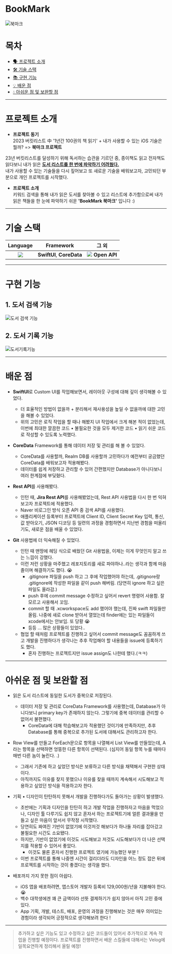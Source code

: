 # BookMark

![북마크](https://user-images.githubusercontent.com/87077859/212674077-9db7b8f9-c557-4f63-ad3c-f4fba88e643b.png)

# 목차
- [🗣️ 프로젝트 소개](#프로젝트-소개)  
- [🛠️ 기술 스택](#기술-스택) 
- [📚 구현 기능](#구현-기능) 
- [💡 배운 점](#배운-점) 
- [💧 아쉬운 점 및 보완할 점](#아쉬운-점-및-보완할-점)  

---

# 프로젝트 소개

- **프로젝트 동기**  
2023 버킷리스트 中 '1년간 100권의 책 읽기'  +  내가 사용할 수 있는 iOS 기술은 뭘까?  =>  **북마크 프로젝트**
    
23년 버킷리스트를 달성하기 위해 독서하는 습관을 기르던 중, 종이책도 읽고 전자책도 읽다보니 내가 읽은 **<U>도서 리스트를 한 번에 파악하기 어려웠다.</U>**  
내가 사용할 수 있는 기술들을 다시 짚어보고 또 새로운 기술을 배워보고자, 고민되던 부분으로 개인 프로젝트를 시작했다.
   
- **프로젝트 소개**  
키워드 검색을 통해 내가 읽은 도서를 찾아볼 수 있고 리스트에 추가함으로써 내가 읽은 책들을 한 눈에 파악하기 쉬운 **'BookMark 북마크'** 입니다 :)

---
# 기술 스택

|Language|Framework|그 외|
|:--:|:--:|:--:|
|<img src="https://img.shields.io/badge/Swift-F05138?style=flat-square&logo=Swift&logoColor=white"/>|**SwiftUI**, **CoreData**|<img src="https://img.shields.io/badge/Naver-03C75A?style=flat-square&logo=Naver&logoColor=white"/> **Open API**|
  
  
---
# 구현 기능

## 1. 도서 **검색** 기능
![도서 검색 기능](https://user-images.githubusercontent.com/87077859/212681741-e64e2ebc-b8cc-4c76-b0c0-e654bcb4a911.png)



## 2. 도서 **기록** 기능
![도서기록기능](https://user-images.githubusercontent.com/87077859/212720042-efb6314c-3ae9-4ca1-8b0e-9bc9180239e9.png)

---
# 배운 점

- **SwiftUI**로 Custom UI를 작업해보면서, 레이아웃 구성에 대해 깊이 생각해볼 수 있었다.
  - 더 효율적인 방법이 없을까 + 분리해서 재사용성을 높일 수 없을까에 대한 고민을 해볼 수 있었다.
  - 위의 고민은 로직 작업을 할 때나 해봤지 UI 작업에서 크게 해본 적이 없었는데, 이번에 최대한 깔끔한 코드 • 불필요한 것을 모두 제거한 코드 • 읽기 쉬운 코드로 작성할 수 있도록 노력했다.
    
- **CoreData** Framework를 통해 데이터 저장 및 관리를 해 볼 수 있었다.
    - CoreData를 사용할까, Realm DB를 사용할까 고민하다가 예전부터 궁금했던 CoreData를 배워보고자 적용해봤다.
    - 데이터를 쉽게 저장하고 관리할 수 있어 간편했지만 Database가 아니다보니 여러 한계점에 부딪혔다.
      
      
- **Rest API**를 사용해봤다.
  - 인턴 때, **Jira Rest API**를 사용해봤었는데, Rest API 사용법을 다시 한 번 익혀보고자 프로젝트에 적용했다.
  - Naver 비로그인 방식 오픈 API 중 검색 API를 사용했다.
  - 애플리케이션 등록부터 프로젝트에 Client ID, Client Secret Key 입력, 통신, 값 받아오기, JSON 디코딩 등 일련의 과정을 경험하면서 지난번 경험을 떠올리기도, 새로운 점을 배울 수 있었다.
    
- **Git** 사용법에 더 익숙해질 수 있었다.
  - 인턴 때 맨땅에 헤딩 식으로 배웠던 Git 사용법을, 이제는 이게 무엇인지 알고 쓰는 느낌이 강했다.
  - 이런 저런 상황을 마주했고 레포지토리를 새로 파야하나..라는 생각과 함께 마음 졸이며 해결하기도 했다. 😭
    - .gitignore 파일을 push 하고 그 후에 작업했어야 하는데, .gitignore랑 .gitignore에 작성한 파일을 같이 push 해버림. (당연히 ignore 하고 싶은 파일도 올라감.)
    - push 후에 commit message 수정하고 싶어서 revert 명령어 사용함. 잘 모르고 사용해서 꼬임.
    - commit 할 때 .xcworkspace도 add 했어야 했는데, 진짜 swift 파일들만 올림. 나중에 새로 clone 받아서 열었는데 finder에는 있는 파일들이 xcode에서는 안보임. 또 당황 😭
    - 등등 ... 많은 상황들이 있었다..
  - 협업 할 때처럼 프로젝트를 진행하고 싶어서 commit message도 꼼꼼하게 쓰고 개발을 진행하다가 생각나는 추후 작업해야 할 내용들을 issue에 등록하기도 했다.
    - 혼자 진행하는 프로젝트지만 issue assign도 나한테 했다.(ㅋㅋ)
   
     
---
# 아쉬운 점 및 보완할 점

- 읽은 도서 리스트에 동일한 도서가 중복으로 저장된다.
  - 데이터 저장 및 관리로 CoreData Framework를 사용했는데, Database가 아니다보니 primary key가 존재하지 않는다. 그렇기에 중복 데이터를 관리할 수 없어서 불편했다.
    - CoreData에 대해 학습해보고자 적용했던 것이기에 만족하지만, 추후 Database를 통해 중복으로 추가된 도서에 대해서도 관리하고자 한다.
      
- Row View를 만들고 ForEach문으로 항목을 나열해서 List View를 만들었는데, A라는 항목을 선택하면 엉뚱한 다른 항목이 선택된다. (심지어 동일 항목 누를 때마다 매번 다른 놈이 눌린다. .)
    - 그래서 기존에 하고 싶었던 방식은 보류하고 다른 방식을 채택해서 구현한 상태이다.
    - 아직까지도 이유를 찾지 못했으나 이유를 찾을 때까지 계속해서 시도해보고 적용하고 싶었던 방식을 적용하고자 한다.
    
- 기획 • 디자인이 탄탄하지 못해서 개발을 진행하다가도 돌아가는 상황이 발생했다.
  - 초반에는 기획과 디자인을 탄탄히 하고 개발 작업을 진행하자고 마음을 먹었으나, 디자인 툴 다루기도 쉽지 않고 혼자서 하는 프로젝트기에 얼른 결과물을 만들고 싶은 마음이 앞서서 무작정 시작했다.
  - 당연히도 짜여진 기반이 없었기에 이것저것 해보다가 하나둘 자리를 잡아갔고 불필요한 시간도 소요됐다.
  - 하지만, 기반이 없었기에 이것도 시도해보고 저것도 시도해보다가 더 나은 선택지를 적용할 수 있어서 좋았다.
    - 이것도 물론 혼자서 진행한 프로젝트 였기에 가능했던 부분 !
  - 이번 프로젝트를 통해 나중엔 시간이 걸리더라도 디자인을 어느 정도 잡은 뒤에 프로젝트를 시작하는 것이 좋겠다는 생각을 했다.
    
- 배포까지 가지 못한 점이 아쉽다.
  - iOS 앱을 배포하려면, 앱스토어 개발자 등록비 129,000원/년을 지불해야 한다. 😭
  - 백수 대학생에겐 꽤 큰 금액이라 선뜻 결제하기가 쉽지 않아서 아직 고민 중에 있다.
  - App 기획, 개발, 테스트, 배포, 운영의 과정을 진행해보는 것은 매우 의미있는 경험이라 생각되어 긍정적으로 생각해보려 한다 !
  
---

> 추가하고 싶은 기능도 있고 수정하고 싶은 코드들이 있어서 추가적으로 계속 작업을 진행할 예정이다.
> 프로젝트를 진행하면서 배운 스킬들에 대해서는 Velog에 일목요연하게 정리해서 올릴 예정!
  
